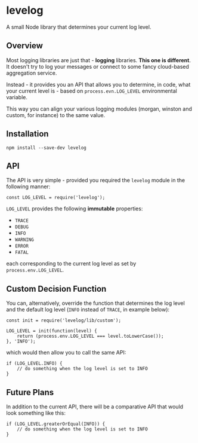 # levelog

A small Node library that determines your current log level.

## Overview

Most logging libraries are just that - __logging__ libraries. __This one is different__. It doesn't try to log your messages or connect to some fancy cloud-based aggregation service.

Instead - it provides you an API that allows you to determine, in code, what your current level is - based on `process.evn.LOG_LEVEL` environmental variable.

This way you can align your various logging modules (morgan, winston and custom, for instance) to the same value.

## Installation

`npm install --save-dev levelog`

## API

The API is very simple - provided you required the `levelog` module in the following manner:

```
const LOG_LEVEL = require('levelog');
```

`LOG_LEVEL` provides the following __immutable__ properties:

- `TRACE`
- `DEBUG`
- `INFO`
- `WARNING`
- `ERROR`
- `FATAL`

each corresponding to the current log level as set by `process.env.LOG_LEVEL`.

## Custom Decision Function

You can, alternatively, override the function that determines the log level and the default log level (`INFO` instead of `TRACE`, in example below):

```
const init = require('levelog/lib/custom');

LOG_LEVEL = init(function(level) {
    return (process.env.LOG_LEVEL === level.toLowerCase());
}, 'INFO');
```

which would then allow you to call the same API:

```
if (LOG_LEVEL.INFO) {
    // do something when the log level is set to INFO
}
```

## Future Plans

In addition to the current API, there will be a comparative API that would look something like this:

```
if (LOG_LEVEL.greaterOrEqual(INFO)) {
    // do something when the log level is set to INFO
}
```
